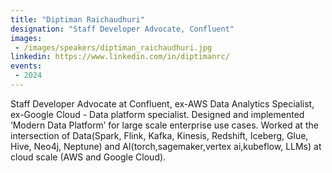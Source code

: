 ```yaml
---
title: "Diptiman Raichaudhuri"
designation: "Staff Developer Advocate, Confluent"
images:
 - /images/speakers/diptiman_raichaudhuri.jpg
linkedin: https://www.linkedin.com/in/diptimanrc/
events:
 - 2024
---
```


Staff Developer Advocate at Confluent, ex-AWS Data Analytics Specialist, ex-Google Cloud - Data platform specialist. Designed and implemented ‘Modern Data Platform’ for large scale enterprise use cases. Worked at the intersection of Data(Spark, Flink, Kafka, Kinesis, Redshift, Iceberg, Glue, Hive, Neo4j, Neptune) and AI(torch,sagemaker,vertex ai,kubeflow, LLMs) at cloud scale (AWS and Google Cloud).